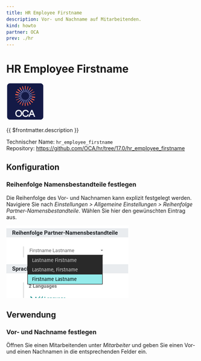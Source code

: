```yaml
---
title: HR Employee Firstname
description: Vor- und Nachname auf Mitarbeitenden.
kind: howto
partner: OCA
prev: ./hr
---
```

# HR Employee Firstname
![icon_oca_app](attachments/icon_oca_app.png)

{{ $frontmatter.description }}

Technischer Name: `hr_employee_firstname`\
Repository: <https://github.com/OCA/hr/tree/17.0/hr_employee_firstname>

## Konfiguration

### Reihenfolge Namensbestandteile festlegen

Die Reihenfolge des Vor- und Nachnamen kann explizit festgelegt werden. Navigiere Sie nach *Einstellungen > Allgemeine Einstellungen > Reihenfolge Partner-Namensbestandteile*. Wählen Sie hier den gewünschten Eintrag aus.

![](attachments/Partner%20first%20name%20and%20last%20name%20Namensbestandteile%20festlegen.png)

## Verwendung

### Vor- und Nachname festlegen

Öffnen Sie einen Mitarbeitenden unter *Mitarbeiter* und geben Sie einen Vor- und einen Nachnamen in die entsprechenden Felder ein.
